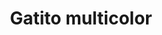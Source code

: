 ---
title: Gatito multicolor
date: 
draft: false

# descripcion
description : Dije de plata y nácar

materials: Plata 925

color: Plateado y nácar multicolor

dimensions: 2cm largo

code: 02-25-0686

type: "Dijes"

categories: []

price: $2.100,00

price_eftvo: $1.785,00

# Images
# first image will be shown in the product page
images:
  # - image: "images/path_to_image"
  # La ubicacion de las imagenes es imagenes/Dijes/Dijes.Nácar/02-25-0686-gatito-multicolor

---